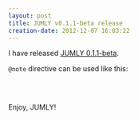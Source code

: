 ```yaml
---
layout: post
title: JUMLY v0.1.1-beta release
creation-date: 2012-12-07 16:03:22
---
```

I have released [JUMLY 0.1.1-beta](http://jumly.herokuapp.com).

`@note` directive can be used like this:

<pre class='brush: html'>
<script type='text/jumly+sequence'>
@found "Me", ->
  @note "start here"
</script>
</pre>

Enjoy, JUMLY!
